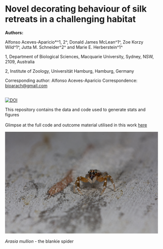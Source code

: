 # Novel decorating behaviour of silk retreats in a challenging habitat

**Authors:**

Alfonso Aceves-Aparicio\*^1, 2^, Donald James McLean^1^, Zoe Korzy Wild^1^, Jutta M. Schneider^2^ and Marie E. Herberstein^1^

1, Department of Biological Sciences, Macquarie University, Sydney, NSW, 2109, Australia

2, Institute of Zoology, Universität Hamburg, Hamburg, Germany

Corresponding author: Alfonso Aceves-Aparicio Correspondence: [bioarach\@gmail.com](mailto:bioarach@gmail.com)

   
[![DOI](https://zenodo.org/badge/354425741.svg)](https://zenodo.org/badge/latestdoi/354425741)

This repository contains the data and code used to generate stats and figures  
   
Glimpse at the full code and outcome material utilised in this work [here](<https://ponchoaceves.github.io/Blankie-natural-history/BlankieNH#>)

<img src="images/IMG_0047.jpg" title="Arasia mullion - the blankie spider" alt="Arasia mullion - the blankie spider" width="507"/>

*Arasia mullion* - the blankie spider

